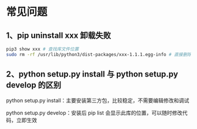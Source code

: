 # 常见问题

## 1、pip uninstall xxx 卸载失败

```sh
pip3 show xxx # 查找库文件位置
sudo rm -rf /usr/lib/python3/dist-packages/xxx-1.1.1.egg-info # 直接删除
```

## 2、python setup.py install 与 python setup.py develop 的区别

python setup.py install：主要安装第三方包，比较稳定，不需要编辑修改和调试

python setup.py develop：安装后 pip list 会显示此库的位置，可以随时修改代码，立即生效